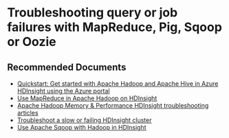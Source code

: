 <properties
    pageTitle="Troubleshooting query or job failures with MapReduce Pig Sqoop or Oozie "
    description="TSG / How-to for know scenario"
    service="microsoft.hdinsight"
    resource="clusters"
    authors="ramakoni"
    ms.author="ramakoni"
    displayOrder=""
    selfHelpType="Generic"
    supportTopicIds="32636476"
    resourceTags=""
    productPesIds="15078"
    cloudEnvironments="public"
    articleId="hdinsight-query-jobfailures-mapreduce-pig-sqoop-oozie"
/>
# Troubleshooting query or job failures with MapReduce, Pig, Sqoop or Oozie

## **Recommended Documents**

* [Quickstart: Get started with Apache Hadoop and Apache Hive in Azure HDInsight using the Azure portal](https://docs.microsoft.com/en-us/azure/hdinsight/hadoop/apache-hadoop-linux-create-cluster-get-started-portal)
* [Use MapReduce in Apache Hadoop on HDInsight](https://docs.microsoft.com/en-us/azure/hdinsight/hadoop/hdinsight-use-mapreduce)
* [Apache Hadoop Memory & Performance HDInsight troubleshooting articles](https://docs.microsoft.com/en-us/azure/hdinsight/hdinsight-hadoop-stack-trace-error-messages)
* [Troubleshoot a slow or failing HDInsight cluster](https://docs.microsoft.com/en-us/azure/hdinsight/hdinsight-troubleshoot-failed-cluster)
* [Use Apache Sqoop with Hadoop in HDInsight](https://docs.microsoft.com/en-us/azure/hdinsight/hadoop/hdinsight-use-sqoop)
